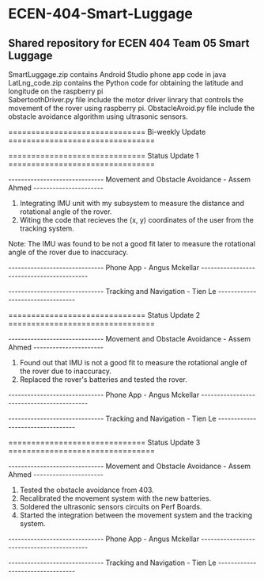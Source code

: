 # ECEN-404-Smart-Luggage  
## Shared repository for ECEN 404 Team 05 Smart Luggage  
SmartLuggage.zip contains Android Studio phone app code in java  
LatLng_code.zip contains the Python code for obtaining the latitude and longitude on the raspberry pi  
SabertoothDriver.py file include the motor driver linrary that controls the movement of the rover using raspberry pi.
ObstacleAvoid.py file include the obstacle avoidance algorithm using ultrasonic sensors.


============================== Bi-weekly Update ================================

============================== Status Update 1  ================================

------------------------------ Movement and Obstacle Avoidance  - Assem Ahmed ----------------------

1. Integrating IMU unit with my subsystem to measure the distance and rotational angle of the rover.
2. Witing the code that recieves the (x, y) coordinates of the user from the tracking system.

Note: The IMU was found to be not a good fit later to measure the rotational angle of the rover due to inaccuracy.

------------------------------ Phone App - Angus Mckellar ------------------------------------------



------------------------------ Tracking and Navigation  - Tien Le ---------------------------------



============================== Status Update 2  ================================

------------------------------ Movement and Obstacle Avoidance  - Assem Ahmed ----------------------

1. Found out that IMU is not a good fit to measure the rotational angle of the rover due to inaccuracy.
2. Replaced the rover's batteries and tested the rover.

------------------------------ Phone App - Angus Mckellar ------------------------------------------

------------------------------ Tracking and Navigation  - Tien Le ---------------------------------



============================== Status Update 3  ================================

------------------------------ Movement and Obstacle Avoidance  - Assem Ahmed ----------------------

1. Tested the obstacle avoidance from 403.
2. Recalibrated the movement system with the new batteries.
3. Soldered the ultrasonic sensors circuits on Perf Boards.
4. Started the integration between the movement system and the tracking system.

------------------------------ Phone App - Angus Mckellar ------------------------------------------

------------------------------ Tracking and Navigation  - Tien Le ---------------------------------
